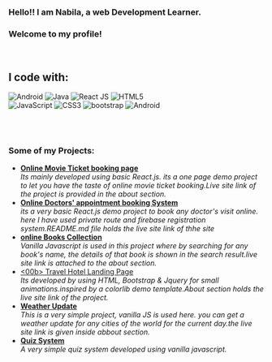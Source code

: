 ### Hello!! I am Nabila, a web Development Learner.
### Welcome to my profile!
<br>

## I code with:
<p align="left">
  <img alt="Android" src="https://img.shields.io/badge/%20-Android%20-blue" />
  <img alt="Java" src="https://img.shields.io/badge/%20-Java-green" />
  <img alt="React JS" src="https://img.shields.io/badge/%20-React%20JS-blue" />
  <img alt="HTML5" src="https://img.shields.io/badge/%20-HTML5-%23F29111" /> <br/>
  <img alt="JavaScript" src="https://img.shields.io/badge/%20-JS-Green" />
  <img alt="CSS3" src="https://img.shields.io/badge/%20-CSS-blue" />
  <img alt="bootstrap" src="https://img.shields.io/badge/%20-Bootstrap%20-red">
<img alt="Android" src="https://img.shields.io/badge/%20-Android%20-green"/>
 </p>
<br>
<br>

### Some of my Projects:
<ul>
  <li><a href="https://github.com/nabila13/Animation-movie-ticket-site"><b>Online Movie Ticket booking page </b></a><br/><i> Its mainly developed using basic React.js. its a one page demo project to let you have the taste of online movie ticket booking.Live site link of the project is provided in the about section.</i></li>
   <li><a href="https://github.com/nabila13/Doctors-point"><b>Online Doctors' appointment booking System</b></a><br/><i> its a very basic React.js demo project to book any doctor's visit online. here I have used private route and firebase registration system.README.md file holds the live site link of thhe site</i></li>
 <li><a href="https://github.com/nabila13/search-books-bootstrap"><b> online Books Collection</b></a><br/><i> Vanilla Javascript is used in this project where by searching for any book's name, the details of that book is shown in the search result.live site link is attached to the about section.</i></li>
 <li><a href="https://github.com/nabila13/hotel-landingPage-bootstrap"><00b> Travel Hotel Landing Page</00b></a><br/><i> Its developed by using HTML, Bootstrap & Jquery for small animations.inspired by a colorlib demo template.About section holds the live site link of the project.</i></li>
  <li><a href="https://github.com/nabila13/weather-update"><b> Weather Update</b></a><br/><i> This is a very simple project, vanilla JS is used here. you can get a weather update for any cities of the world for the current day.the live site link is given inside abbout section.</i></li>
  <li><a href="https://github.com/nabila13/simple-quiz-system"><b>Quiz System </b></a><br/><i> A very simple quiz system developed using vanilla javascript. </i></li>
</ul>